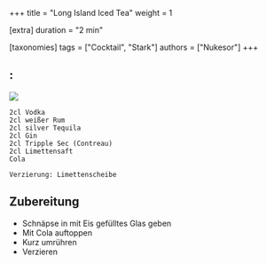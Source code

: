 +++
title = "Long Island Iced Tea"
weight = 1

[extra]
duration = "2 min"

[taxonomies]
tags = ["Cocktail", "Stark"]
authors = ["Nukesor"]
+++

## :

<div class="image" alt="Long Island Iced Tea">
    <img src="/cocktails/long_island_iced_tea.webp" style="width:auto;"></img>
</div>


```
2cl Vodka
2cl weißer Rum
2cl silver Tequila
2cl Gin
2cl Tripple Sec (Contreau)
2cl Limettensaft
Cola

Verzierung: Limettenscheibe
```

## Zubereitung

- Schnäpse in mit Eis gefülltes Glas geben
- Mit Cola auftoppen
- Kurz umrühren
- Verzieren
